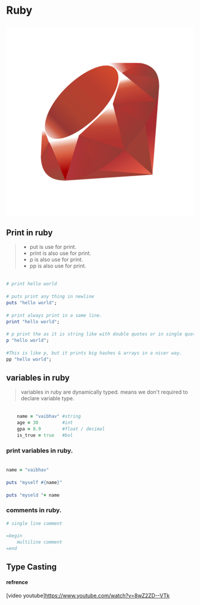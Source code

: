 # Ruby 
![Ruby](ruby.jpg)
---

## Print in ruby
> - put is use for print.   
> - print is also use for print.   
> - p is also use for print.
> - pp is also use for print.

```ruby

# print hello world 

# puts print any thing in newline
puts "hello world";

# print always print in a same line.
print "hello world"; 

# p print the as it is string like with double quotes or in single quotes.
p "hello world";

#This is like p, but it prints big hashes & arrays in a nicer way.
pp "hello world";

```

## variables in ruby
>  variables in ruby are dynamically typed. means we don't required to declare variable type.

```ruby

    name = "vaibhav" #string 
    age = 30         #int 
    gpa = 8.9        #float / decimal
    is_true = true   #bol

```

### print variables in ruby.

```rb

name = "vaibhav"

puts "myself #{name}"

puts "myseld "+ name

```

### comments in ruby.

```rb
# single line comment

=begin
    multiline comment
=end
```

## Type Casting 



#### refrence 
[video youtube]https://www.youtube.com/watch?v=8wZ2ZD--VTk
